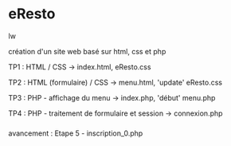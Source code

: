 # eResto
lw


création d'un site web basé sur html, css et php

TP1 : HTML / CSS 									-> index.html, eResto.css

TP2 : HTML (formulaire) / CSS 						-> menu.html, 'update' eResto.css

TP3 : PHP - affichage du menu 						-> index.php, 'début' menu.php

TP4 : PHP - traitement de formulaire et session 	-> connexion.php

###

avancement : Etape 5 - inscription_0.php
